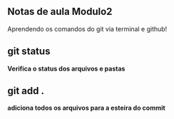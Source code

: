 ## Notas de aula Modulo2

Aprendendo os comandos do git via terminal e github!

## git status
**Verifica o status dos arquivos e pastas**

## git add . 
**adiciona todos os arquivos para a esteira do commit**



